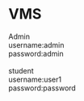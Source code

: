 # VMS
Admin
 <br /> 
username:admin
 <br /> 
password:admin
 <br />  <br /> 
student
 <br /> 
username:user1
 <br /> 
password:password
